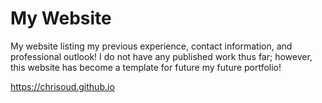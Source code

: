 # My Website

My website listing my previous experience, contact information, and professional outlook! I do not have any published work thus far; however, this website has become a template for future my future portfolio!

https://chrisoud.github.io
